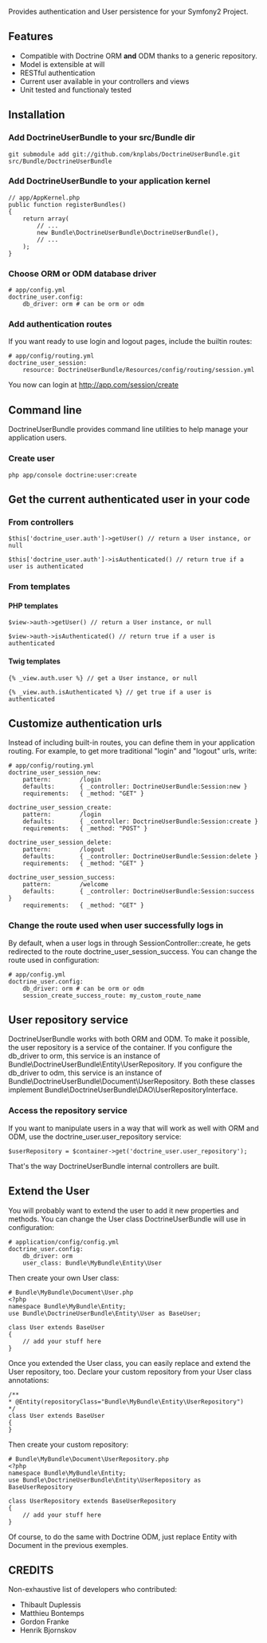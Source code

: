 Provides authentication and User persistence for your Symfony2 Project.

## Features

- Compatible with Doctrine ORM **and** ODM thanks to a generic repository.
- Model is extensible at will
- RESTful authentication
- Current user available in your controllers and views
- Unit tested and functionaly tested

## Installation

### Add DoctrineUserBundle to your src/Bundle dir

    git submodule add git://github.com/knplabs/DoctrineUserBundle.git src/Bundle/DoctrineUserBundle

### Add DoctrineUserBundle to your application kernel

    // app/AppKernel.php
    public function registerBundles()
    {
        return array(
            // ...
            new Bundle\DoctrineUserBundle\DoctrineUserBundle(),
            // ...
        );
    }

### Choose ORM or ODM database driver

    # app/config.yml
    doctrine_user.config:
        db_driver: orm # can be orm or odm

### Add authentication routes

If you want ready to use login and logout pages, include the builtin routes:

    # app/config/routing.yml
    doctrine_user_session:
        resource: DoctrineUserBundle/Resources/config/routing/session.yml

You now can login at http://app.com/session/create

## Command line

DoctrineUserBundle provides command line utilities to help manage your application users.

### Create user

    php app/console doctrine:user:create

## Get the current authenticated user in your code

### From controllers

    $this['doctrine_user.auth']->getUser() // return a User instance, or null

    $this['doctrine_user.auth']->isAuthenticated() // return true if a user is authenticated

### From templates

#### PHP templates

    $view->auth->getUser() // return a User instance, or null

    $view->auth->isAuthenticated() // return true if a user is authenticated

#### Twig templates

    {% _view.auth.user %} // get a User instance, or null

    {% _view.auth.isAuthenticated %} // get true if a user is authenticated

## Customize authentication urls

Instead of including built-in routes, you can define them in your application routing.
For example, to get more traditional "login" and "logout" urls, write:

    # app/config/routing.yml
    doctrine_user_session_new:
        pattern:        /login
        defaults:       { _controller: DoctrineUserBundle:Session:new }
        requirements:   { _method: "GET" }

    doctrine_user_session_create:
        pattern:        /login
        defaults:       { _controller: DoctrineUserBundle:Session:create }
        requirements:   { _method: "POST" }

    doctrine_user_session_delete:
        pattern:        /logout
        defaults:       { _controller: DoctrineUserBundle:Session:delete }
        requirements:   { _method: "GET" }

    doctrine_user_session_success:
        pattern:        /welcome
        defaults:       { _controller: DoctrineUserBundle:Session:success }
        requirements:   { _method: "GET" }

### Change the route used when user successfully logs in

By default, when a user logs in through SessionController::create, he gets redirected to the route doctrine_user_session_success.
You can change the route used in configuration:
 
    # app/config.yml
    doctrine_user.config:
        db_driver: orm # can be orm or odm
        session_create_success_route: my_custom_route_name

## User repository service

DoctrineUserBundle works with both ORM and ODM. To make it possible, the user repository is a service of the container.
If you configure the db_driver to orm, this service is an instance of Bundle\DoctrineUserBundle\Entity\UserRepository.
If you configure the db_driver to odm, this service is an instance of Bundle\DoctrineUserBundle\Document\UserRepository.
Both these classes implement Bundle\DoctrineUserBundle\DAO\UserRepositoryInterface.

### Access the repository service

If you want to manipulate users in a way that will work as well with ORM and ODM, use the doctrine_user.user_repository service:

    $userRepository = $container->get('doctrine_user.user_repository');

That's the way DoctrineUserBundle internal controllers are built.

## Extend the User

You will probably want to extend the user to add it new properties and methods.
You can change the User class DoctrineUserBundle will use in configuration:

    # application/config/config.yml
    doctrine_user.config:
        db_driver: orm
        user_class: Bundle\MyBundle\Entity\User

Then create your own User class:

    # Bundle\MyBundle\Document\User.php
    <?php
    namespace Bundle\MyBundle\Entity;
    use Bundle\DoctrineUserBundle\Entity\User as BaseUser;

    class User extends BaseUser
    {
        // add your stuff here
    }

Once you extended the User class, you can easily replace and extend the User repository, too.
Declare your custom repository from your User class annotations:

    /**
    * @Entity(repositoryClass="Bundle\MyBundle\Entity\UserRepository")
    */
    class User extends BaseUser
    {
    }

Then create your custom repository:

    # Bundle\MyBundle\Document\UserRepository.php
    <?php
    namespace Bundle\MyBundle\Entity;
    use Bundle\DoctrineUserBundle\Entity\UserRepository as BaseUserRepository

    class UserRepository extends BaseUserRepository
    {
        // add your stuff here
    }

Of course, to do the same with Doctrine ODM, just replace Entity with Document in the previous exemples.

## CREDITS

Non-exhaustive list of developers who contributed:

- Thibault Duplessis
- Matthieu Bontemps
- Gordon Franke
- Henrik Bjornskov

